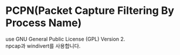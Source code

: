 # PCPN(Packet Capture Filtering By Process Name)

use GNU General Public License (GPL) Version 2.  
npcap과 windivert를 사용합니다.
